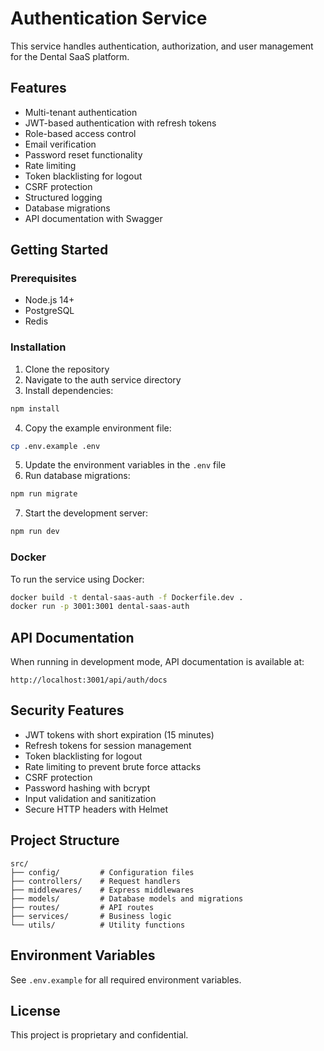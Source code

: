 # Authentication Service

This service handles authentication, authorization, and user management for the Dental SaaS platform.

## Features

- Multi-tenant authentication
- JWT-based authentication with refresh tokens
- Role-based access control
- Email verification
- Password reset functionality
- Rate limiting
- Token blacklisting for logout
- CSRF protection
- Structured logging
- Database migrations
- API documentation with Swagger

## Getting Started

### Prerequisites

- Node.js 14+
- PostgreSQL
- Redis

### Installation

1. Clone the repository
2. Navigate to the auth service directory
3. Install dependencies:

```bash
npm install
```

4. Copy the example environment file:

```bash
cp .env.example .env
```

5. Update the environment variables in the `.env` file
6. Run database migrations:

```bash
npm run migrate
```

7. Start the development server:

```bash
npm run dev
```

### Docker

To run the service using Docker:

```bash
docker build -t dental-saas-auth -f Dockerfile.dev .
docker run -p 3001:3001 dental-saas-auth
```

## API Documentation

When running in development mode, API documentation is available at:

```
http://localhost:3001/api/auth/docs
```

## Security Features

- JWT tokens with short expiration (15 minutes)
- Refresh tokens for session management
- Token blacklisting for logout
- Rate limiting to prevent brute force attacks
- CSRF protection
- Password hashing with bcrypt
- Input validation and sanitization
- Secure HTTP headers with Helmet

## Project Structure

```
src/
├── config/         # Configuration files
├── controllers/    # Request handlers
├── middlewares/    # Express middlewares
├── models/         # Database models and migrations
├── routes/         # API routes
├── services/       # Business logic
└── utils/          # Utility functions
```

## Environment Variables

See `.env.example` for all required environment variables.

## License

This project is proprietary and confidential.